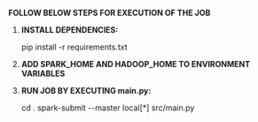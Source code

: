 **FOLLOW BELOW STEPS FOR EXECUTION OF THE JOB**

1. **INSTALL DEPENDENCIES:**

    pip install -r requirements.txt


2. **ADD SPARK_HOME AND HADOOP_HOME TO ENVIRONMENT VARIABLES**


3. **RUN JOB BY EXECUTING main.py:**

    cd .
    spark-submit --master local[*] src/main.py
